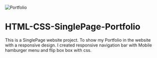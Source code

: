 ![Portfolio](https://user-images.githubusercontent.com/14060649/112765414-5cc01980-900d-11eb-8ce4-c66be0f9fc28.jpg)
# HTML-CSS-SinglePage-Portfolio

This is a SinglePage website project. To show my Portfolio in the website with a responsive design. I created responsive navigation bar with Mobile hamburger menu and flip box box with css.
